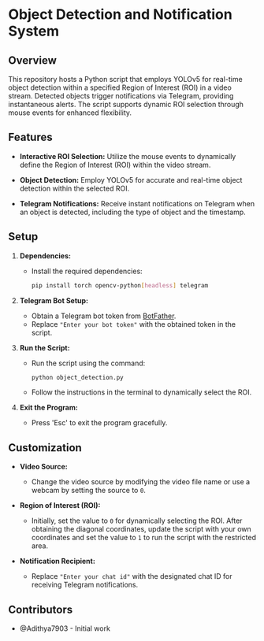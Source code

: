 # Object Detection and Notification System

## Overview

This repository hosts a Python script that employs YOLOv5 for real-time object detection within a specified Region of Interest (ROI) in a video stream. Detected objects trigger notifications via Telegram, providing instantaneous alerts. The script supports dynamic ROI selection through mouse events for enhanced flexibility.

## Features

- **Interactive ROI Selection:** Utilize the mouse events to dynamically define the Region of Interest (ROI) within the video stream.

- **Object Detection:** Employ YOLOv5 for accurate and real-time object detection within the selected ROI.

- **Telegram Notifications:** Receive instant notifications on Telegram when an object is detected, including the type of object and the timestamp.

## Setup

1. **Dependencies:**
   - Install the required dependencies:
     ```bash
     pip install torch opencv-python[headless] telegram
     ```

2. **Telegram Bot Setup:**
   - Obtain a Telegram bot token from [BotFather](https://t.me/BotFather).
   - Replace `"Enter your bot token"` with the obtained token in the script.

3. **Run the Script:**
   - Run the script using the command:
     ```bash
     python object_detection.py
     ```
   - Follow the instructions in the terminal to dynamically select the ROI.

4. **Exit the Program:**
   - Press 'Esc' to exit the program gracefully.

## Customization

- **Video Source:**
  - Change the video source by modifying the video file name or use a webcam by setting the source to `0`.

- **Region of Interest (ROI):**
  - Initially, set the value to `0` for dynamically selecting the ROI. After obtaining the diagonal coordinates, update the script with your own coordinates and set the value to `1` to run the script with the restricted area.

- **Notification Recipient:**
  - Replace `"Enter your chat id"` with the designated chat ID for receiving Telegram notifications.

## Contributors

- @Adithya7903 - Initial work


